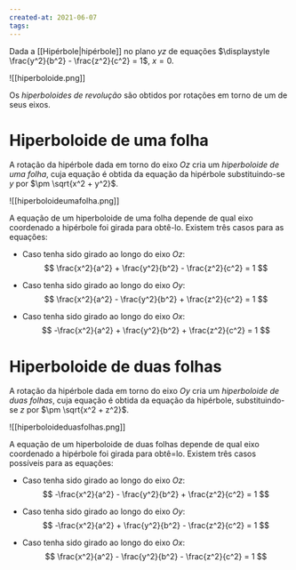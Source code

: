 ```yaml
---
created-at: 2021-06-07
tags:
---
```

Dada a [[Hipérbole|hipérbole]] no plano $yz$ de equações $\displaystyle \frac{y^2}{b^2} - \frac{z^2}{c^2} = 1$, $x = 0$.

![[hiperboloide.png]]

Os *hiperboloides de revolução* são obtidos por rotações em torno de um de seus eixos.

# Hiperboloide de uma folha
A rotação da hipérbole dada em torno do eixo $Oz$ cria um *hiperboloide de uma folha*, cuja equação é obtida da equação da hipérbole substituindo-se $y$ por $\pm \sqrt{x^2 + y^2}$.

![[hiperboloideumafolha.png]]

A equação de um hiperboloide de uma folha depende de qual eixo coordenado a hipérbole foi girada para obtê-lo. Existem três casos para as equações:

- Caso tenha sido girado ao longo do eixo $Oz$:
$$
  \frac{x^2}{a^2} + \frac{y^2}{b^2} - \frac{z^2}{c^2} = 1
$$

- Caso tenha sido girado ao longo do eixo $Oy$:
$$
  \frac{x^2}{a^2} - \frac{y^2}{b^2} + \frac{z^2}{c^2} = 1
$$

- Caso tenha sido girado ao longo do eixo $Ox$:
$$
  -\frac{x^2}{a^2} + \frac{y^2}{b^2} + \frac{z^2}{c^2} = 1
$$

# Hiperboloide de duas folhas
A rotação da hipérbole dada em torno do eixo $Oy$ cria um *hiperboloide de duas folhas*, cuja equação é obtida da equação da hipérbole, substituindo-se $z$ por $\pm \sqrt{x^2 + z^2}$.

![[hiperboloideduasfolhas.png]]

A equação de um hiperboloide de duas folhas depende de qual eixo coordenado a hipérbole foi girada para obtê=lo. Existem três casos possíveis para as equações:

- Caso tenha sido girado ao longo do eixo $Oz$:
$$
  -\frac{x^2}{a^2} - \frac{y^2}{b^2} + \frac{z^2}{c^2} = 1
$$

- Caso tenha sido girado ao longo do eixo $Oy$:
$$
  -\frac{x^2}{a^2} + \frac{y^2}{b^2} - \frac{z^2}{c^2} = 1
$$

- Caso tenha sido girado ao longo do eixo $Ox$:
$$
  \frac{x^2}{a^2} - \frac{y^2}{b^2} - \frac{z^2}{c^2} = 1
$$